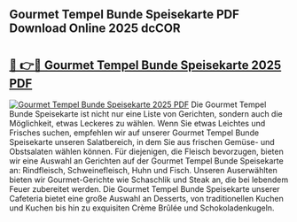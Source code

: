 ## Gourmet Tempel Bunde Speisekarte PDF Download Online 2025 dcCOR

# <h2><a href="http://gc8qkr.nevu.top/?p=Gourmet+Tempel+Bunde+Speisekarte">🔗 👉🔴 Gourmet Tempel Bunde Speisekarte 2025 PDF</a></h2>

[![Gourmet Tempel Bunde Speisekarte 2025 PDF](https://i.imgur.com/dBaPXMq.png)](http://gc8qkr.nevu.top/?p=Gourmet+Tempel+Bunde+Speisekarte)
Die Gourmet Tempel Bunde Speisekarte ist nicht nur eine Liste von Gerichten, sondern auch die Möglichkeit, etwas Leckeres zu wählen. Wenn Sie etwas Leichtes und Frisches suchen, empfehlen wir auf unserer Gourmet Tempel Bunde Speisekarte unseren Salatbereich, in dem Sie aus frischen Gemüse- und Obstsalaten wählen können. Für diejenigen, die Fleisch bevorzugen, bieten wir eine Auswahl an Gerichten auf der Gourmet Tempel Bunde Speisekarte an: Rindfleisch, Schweinefleisch, Huhn und Fisch. Unseren Auserwählten bieten wir Gourmet-Gerichte wie Schaschlik und Steak an, die bei lebendem Feuer zubereitet werden. Die Gourmet Tempel Bunde Speisekarte unserer Cafeteria bietet eine große Auswahl an Desserts, von traditionellen Kuchen und Kuchen bis hin zu exquisiten Crème Brûlée und Schokoladenkugeln.
